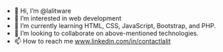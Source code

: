 - 👋 Hi, I’m @lalitware
- 👀 I’m interested in web development
- 🌱 I’m currently learning HTML, CSS, JavaScript, Bootstrap, and PHP. 
- 💞️ I’m looking to collaborate on above-mentioned technologies.
- 📫 How to reach me www.linkedin.com/in/contactlalit

<!---
lalitware/lalitware is a ✨ special ✨ repository because its `README.md` (this file) appears on your GitHub profile.
You can click the Preview link to take a look at your changes.
--->
